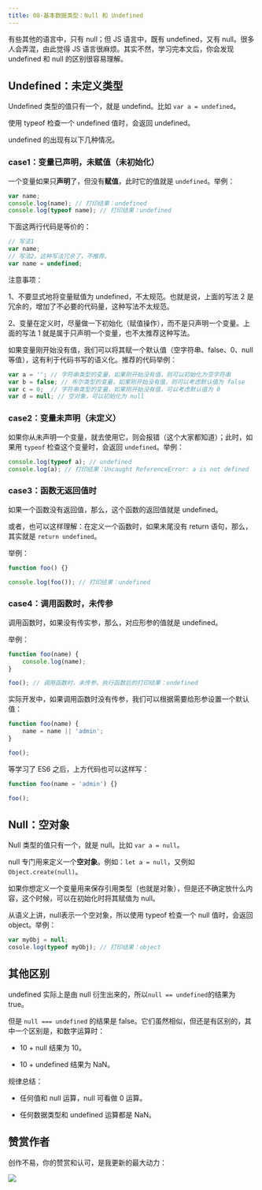 ```yaml
---
title: 08-基本数据类型：Null 和 Undefined
---
```


<ArticleTopAd></ArticleTopAd>

有些其他的语言中，只有 null；但 JS 语言中，既有 undefined，又有 null。很多人会弄混，由此觉得 JS 语言很麻烦。其实不然，学习完本文后，你会发现 undefined 和 null 的区别很容易理解。

## Undefined：未定义类型

Undefined 类型的值只有一个，就是 undefind。比如 `var a = undefined`。

使用 typeof 检查一个 undefined 值时，会返回 undefined。

undefined 的出现有以下几种情况。

### case1：变量已声明，未赋值（未初始化）

一个变量如果只**声明**了，但没有**赋值**，此时它的值就是 `undefined`。举例：

```js
var name;
console.log(name); // 打印结果：undefined
console.log(typeof name); // 打印结果：undefined
```

下面这两行代码是等价的：

```js
// 写法1
var name;
// 写法2。这种写法冗余了，不推荐。
var name = undefined;
```

注意事项：

1、不要显式地将变量赋值为 undefined，不太规范。也就是说，上面的写法 2 是冗余的，增加了不必要的代码量，这种写法不太规范。

2、变量在定义时，尽量做一下初始化（赋值操作），而不是只声明一个变量。上面的写法 1 就是属于只声明一个变量，也不太推荐这种写法。

如果变量刚开始没有值，我们可以将其赋一个默认值（空字符串、false、0、null 等值），这有利于代码书写的语义化。推荐的代码举例：

```js
var a = ''; // 字符串类型的变量，如果刚开始没有值，则可以初始化为空字符串
var b = false; // 布尔类型的变量，如果刚开始没有值，则可以考虑默认值为 false
var c = 0;  // 字符串类型的变量，如果刚开始没有值，可以考虑默认值为 0
var d = null; // 空对象，可以初始化为 null
```



### case2：变量未声明（未定义）

如果你从未声明一个变量，就去使用它，则会报错（这个大家都知道）；此时，如果用 `typeof` 检查这个变量时，会返回 `undefined`。举例：

```js
console.log(typeof a); // undefined
console.log(a); // 打印结果：Uncaught ReferenceError: a is not defined
```

### case3：函数无返回值时

如果一个函数没有返回值，那么，这个函数的返回值就是 undefined。

或者，也可以这样理解：在定义一个函数时，如果末尾没有 return 语句，那么，其实就是 `return undefined`。

举例：

```js
function foo() {}

console.log(foo()); // 打印结果：undefined
```

### case4：调用函数时，未传参

调用函数时，如果没有传实参，那么，对应形参的值就是 undefined。

举例：

```js
function foo(name) {
    console.log(name);
}

foo(); // 调用函数时，未传参。执行函数后的打印结果：undefined
```

实际开发中，如果调用函数时没有传参，我们可以根据需要给形参设置一个默认值：

```js
function foo(name) {
    name = name || 'admin';
}

foo();
```

等学习了 ES6 之后，上方代码也可以这样写：

```js
function foo(name = 'admin') {}

foo();
```

## Null：空对象

Null 类型的值只有一个，就是 null。比如 `var a = null`。

null 专门用来定义一个**空对象**。例如：`let a = null`，又例如 `Object.create(null)`。

如果你想定义一个变量用来保存引用类型（也就是对象），但是还不确定放什么内容，这个时候，可以在初始化时将其赋值为 null。

从语义上讲，null表示一个空对象，所以使用 typeof 检查一个 null 值时，会返回 object。举例：

```js
var myObj = null;
cosole.log(typeof myObj); // 打印结果：object
```

## 其他区别

undefined 实际上是由 null 衍生出来的，所以`null == undefined`的结果为 true。

但是 `null === undefined` 的结果是 false。它们虽然相似，但还是有区别的，其中一个区别是，和数字运算时：

-   10 + null 结果为 10。

-   10 + undefined 结果为 NaN。

规律总结：

- 任何值和 null 运算，null 可看做 0 运算。

-   任何数据类型和 undefined 运算都是 NaN。


## 赞赏作者

创作不易，你的赞赏和认可，是我更新的最大动力：

![](https://img.smyhvae.com/20220401_1800.jpg)
